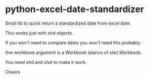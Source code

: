 python-excel-date-standardizer
==============================

Small lib to quick return a standardized date from excel date.

This works just with xlrd objects.

If you won't need to compare dates you won't need this probably.

thw workbook argument is a Workbook istance of xlwt.Workbook.

You need xlrd and xlwt to make it work.

Cheers

